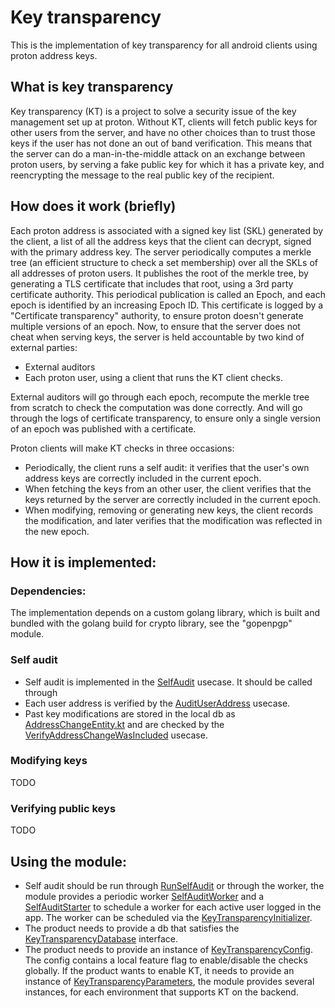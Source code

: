 # Key transparency

This is the implementation of key transparency
for all android clients using proton address keys.

## What is key transparency

Key transparency (KT) is a project to solve a security issue
of the key management set up at proton.
Without KT, clients will fetch public keys for other users 
from the server, and have no other choices than to trust those keys
if the user has not done an out of band verification.
This means that the server can do a man-in-the-middle attack on an exchange between proton users,
by serving a fake public key for which it has a private key, and reencrypting
the message to the real public key of the recipient.

## How does it work (briefly)

Each proton address is associated with a signed key list (SKL) generated by the client, a list 
of all the address keys that the client can decrypt, signed with the primary address key.
The server periodically computes a merkle tree (an efficient structure to check a set membership)
over all the SKLs of all addresses of proton users.
It publishes the root of the merkle tree, by generating a TLS certificate that includes
that root, using a 3rd party certificate authority.
This periodical publication is called an Epoch, and each epoch is identified by an increasing
Epoch ID.
This certificate is logged by a "Certificate transparency" authority, to ensure 
proton doesn't generate multiple versions of an epoch.
Now, to ensure that the server does not cheat when serving keys, the 
server is held accountable by two kind of external parties:
- External auditors
- Each proton user, using a client that runs the KT client checks.

External auditors will go through each epoch, recompute the merkle tree 
from scratch to check the computation was done correctly. And will go
through the logs of certificate transparency, to ensure only a single 
version of an epoch was published with a certificate.

Proton clients will make KT checks in three occasions:
- Periodically, the client runs a self audit: it verifies that the user's own address keys are correctly included in the current epoch.
- When fetching the keys from an other user, the client verifies that the keys returned by the server are correctly included in the current epoch.
- When modifying, removing or generating new keys, the client records the modification, and later verifies that the modification was reflected in the new epoch.

## How it is implemented:

### Dependencies:

The implementation depends on a custom golang library, which is built and
bundled with the golang build for crypto library, see the "gopenpgp" module.

### Self audit
- Self audit is implemented in the [SelfAudit](domain/src/main/kotlin/me/proton/core/keytransparency/domain/usecase/SelfAudit.kt) usecase. It should be called through 
- Each user address is verified by the [AuditUserAddress](domain/src/main/kotlin/me/proton/core/keytransparency/domain/usecase/AuditUserAddress.kt) usecase.
- Past key modifications are stored in the local db as [AddressChangeEntity.kt](data/src/main/kotlin/me/proton/core/keytransparency/data/local/entity/AddressChangeEntity.kt)
and are checked by the [VerifyAddressChangeWasIncluded](domain/src/main/kotlin/me/proton/core/keytransparency/domain/usecase/VerifyAddressChangeWasIncluded.kt) usecase.

### Modifying keys

TODO

### Verifying public keys

TODO

## Using the module:

- Self audit should be run through [RunSelfAudit](domain/src/main/kotlin/me/proton/core/keytransparency/domain/RunSelfAudit.kt)
or through the worker, the module provides a periodic worker [SelfAuditWorker](data/src/main/kotlin/me/proton/core/keytransparency/data/SelfAuditWorker.kt) and 
a [SelfAuditStarter](data/src/main/kotlin/me/proton/core/keytransparency/data/SelfAuditStarter.kt) to schedule a worker for each active user logged in the app.
The worker can be scheduled via the [KeyTransparencyInitializer](presentation/src/main/java/me/proton/core/keytransparency/presentation/init/KeyTransparencyInitializer.kt).
- The product needs to provide a db that satisfies the [KeyTransparencyDatabase](data/src/main/kotlin/me/proton/core/keytransparency/data/local/KeyTransparencyDatabase.kt) interface.
- The product needs to provide an instance of [KeyTransparencyConfig](domain/src/main/kotlin/me/proton/core/keytransparency/domain/KeyTransparencyConfig.kt).
The config contains a local feature flag to enable/disable the checks globally. If the product wants to
enable KT, it needs to provide an instance of [KeyTransparencyParameters](domain/src/main/kotlin/me/proton/core/keytransparency/domain/KeyTransparencyConfig.kt),
the module provides several instances, for each environment that supports KT on the backend.
